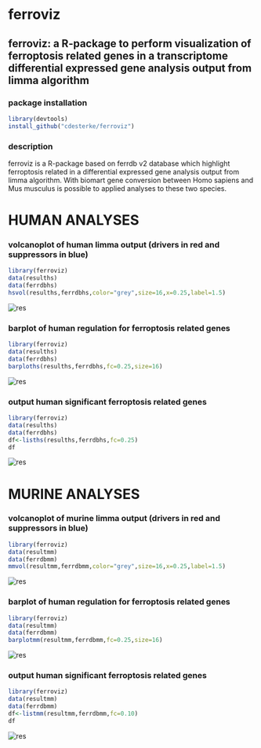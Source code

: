 # ferroviz
## ferroviz: a R-package to perform visualization of ferroptosis related genes in a transcriptome differential expressed gene analysis output from limma algorithm





### package installation
```r
library(devtools)
install_github("cdesterke/ferroviz")
```
### description
ferroviz is a R-package based on ferrdb v2 database which highlight ferroptosis related in a differential expressed gene analysis output from limma algorithm. With biomart gene conversion between Homo sapiens and Mus musculus is possible to applied analyses to these two species.


# HUMAN ANALYSES


### volcanoplot of human limma output (drivers in red and suppressors in blue)
```r
library(ferroviz)
data(resulths)
data(ferrdbhs)
hsvol(resulths,ferrdbhs,color="grey",size=16,x=0.25,label=1.5)
```
![res](https://github.com/cdesterke/ferroviz/blob/main/volhs.png)


### barplot of human regulation for ferroptosis related genes

```r
library(ferroviz)
data(resulths)
data(ferrdbhs)
barploths(resulths,ferrdbhs,fc=0.25,size=16)
```
![res](https://github.com/cdesterke/ferroviz/blob/main/barploths.png)


### output human significant ferroptosis related genes

```r
library(ferroviz)
data(resulths)
data(ferrdbhs)
df<-lisths(resulths,ferrdbhs,fc=0.25)
df
```
![res](https://github.com/cdesterke/ferroviz/blob/main/lisths.png)


# MURINE ANALYSES

### volcanoplot of murine limma output (drivers in red and suppressors in blue)
```r
library(ferroviz)
data(resultmm)
data(ferrdbmm)
mmvol(resultmm,ferrdbmm,color="grey",size=16,x=0.25,label=1.5)
```
![res](https://github.com/cdesterke/ferroviz/blob/main/volmm.png)


### barplot of human regulation for ferroptosis related genes

```r
library(ferroviz)
data(resultmm)
data(ferrdbmm)
barplotmm(resultmm,ferrdbmm,fc=0.25,size=16)
```
![res](https://github.com/cdesterke/ferroviz/blob/main/barplotmm.png)


### output human significant ferroptosis related genes

```r
library(ferroviz)
data(resultmm)
data(ferrdbmm)
df<-listmm(resultmm,ferrdbmm,fc=0.10)
df
```
![res](https://github.com/cdesterke/ferroviz/blob/main/listmm.png)

